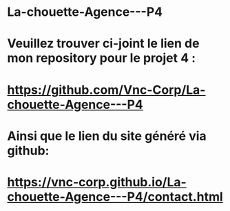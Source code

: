 # La-chouette-Agence---P4
# Veuillez trouver ci-joint le lien de mon repository pour le projet 4 :
# https://github.com/Vnc-Corp/La-chouette-Agence---P4

# Ainsi que le lien du site généré via github:
# https://vnc-corp.github.io/La-chouette-Agence---P4/contact.html